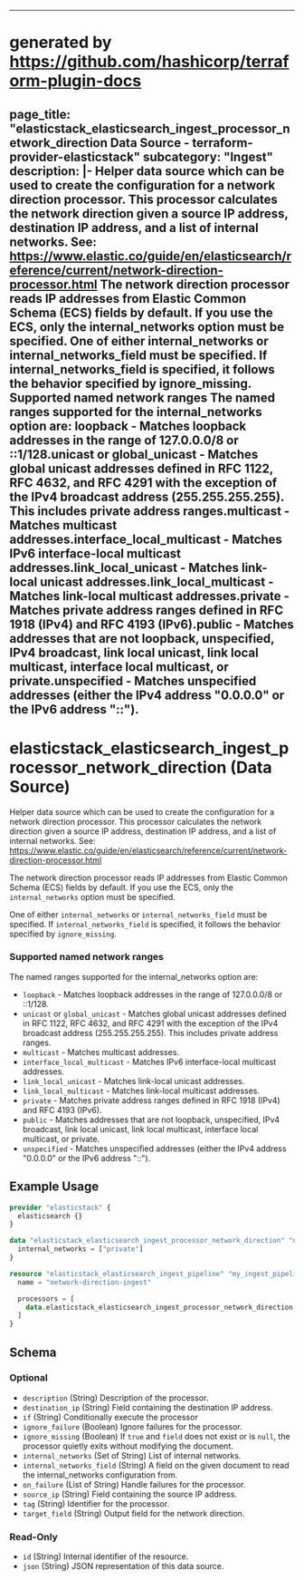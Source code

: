 
---
# generated by https://github.com/hashicorp/terraform-plugin-docs
page_title: "elasticstack_elasticsearch_ingest_processor_network_direction Data Source - terraform-provider-elasticstack"
subcategory: "Ingest"
description: |-
  Helper data source which can be used to create the configuration for a network direction processor. This processor calculates the network direction given a source IP address, destination IP address, and a list of internal networks. See: https://www.elastic.co/guide/en/elasticsearch/reference/current/network-direction-processor.html
  The network direction processor reads IP addresses from Elastic Common Schema (ECS) fields by default. If you use the ECS, only the internal_networks option must be specified.
  One of either internal_networks or internal_networks_field must be specified. If internal_networks_field is specified, it follows the behavior specified by ignore_missing.
  Supported named network ranges
  The named ranges supported for the internal_networks option are:
  loopback - Matches loopback addresses in the range of 127.0.0.0/8 or ::1/128.unicast or global_unicast - Matches global unicast addresses defined in RFC 1122, RFC 4632, and RFC 4291 with the exception of the IPv4 broadcast address (255.255.255.255). This includes private address ranges.multicast - Matches multicast addresses.interface_local_multicast - Matches IPv6 interface-local multicast addresses.link_local_unicast - Matches link-local unicast addresses.link_local_multicast - Matches link-local multicast addresses.private - Matches private address ranges defined in RFC 1918 (IPv4) and RFC 4193 (IPv6).public - Matches addresses that are not loopback, unspecified, IPv4 broadcast, link local unicast, link local multicast, interface local multicast, or private.unspecified - Matches unspecified addresses (either the IPv4 address "0.0.0.0" or the IPv6 address "::").
---

# elasticstack_elasticsearch_ingest_processor_network_direction (Data Source)

Helper data source which can be used to create the configuration for a network direction processor. This processor calculates the network direction given a source IP address, destination IP address, and a list of internal networks. See: https://www.elastic.co/guide/en/elasticsearch/reference/current/network-direction-processor.html

The network direction processor reads IP addresses from Elastic Common Schema (ECS) fields by default. If you use the ECS, only the `internal_networks` option must be specified.

One of either `internal_networks` or `internal_networks_field` must be specified. If `internal_networks_field` is specified, it follows the behavior specified by `ignore_missing`.

### Supported named network ranges

The named ranges supported for the internal_networks option are:

* `loopback` - Matches loopback addresses in the range of 127.0.0.0/8 or ::1/128.
* `unicast` or `global_unicast` - Matches global unicast addresses defined in RFC 1122, RFC 4632, and RFC 4291 with the exception of the IPv4 broadcast address (255.255.255.255). This includes private address ranges.
* `multicast` - Matches multicast addresses.
* `interface_local_multicast` - Matches IPv6 interface-local multicast addresses.
* `link_local_unicast` - Matches link-local unicast addresses.
* `link_local_multicast` - Matches link-local multicast addresses.
* `private` - Matches private address ranges defined in RFC 1918 (IPv4) and RFC 4193 (IPv6).
* `public` - Matches addresses that are not loopback, unspecified, IPv4 broadcast, link local unicast, link local multicast, interface local multicast, or private.
* `unspecified` - Matches unspecified addresses (either the IPv4 address "0.0.0.0" or the IPv6 address "::").

## Example Usage

```terraform
provider "elasticstack" {
  elasticsearch {}
}

data "elasticstack_elasticsearch_ingest_processor_network_direction" "network_direction" {
  internal_networks = ["private"]
}

resource "elasticstack_elasticsearch_ingest_pipeline" "my_ingest_pipeline" {
  name = "network-direction-ingest"

  processors = [
    data.elasticstack_elasticsearch_ingest_processor_network_direction.network_direction.json
  ]
}
```

<!-- schema generated by tfplugindocs -->
## Schema

### Optional

- `description` (String) Description of the processor.
- `destination_ip` (String) Field containing the destination IP address.
- `if` (String) Conditionally execute the processor
- `ignore_failure` (Boolean) Ignore failures for the processor.
- `ignore_missing` (Boolean) If `true` and `field` does not exist or is `null`, the processor quietly exits without modifying the document.
- `internal_networks` (Set of String) List of internal networks.
- `internal_networks_field` (String) A field on the given document to read the internal_networks configuration from.
- `on_failure` (List of String) Handle failures for the processor.
- `source_ip` (String) Field containing the source IP address.
- `tag` (String) Identifier for the processor.
- `target_field` (String) Output field for the network direction.

### Read-Only

- `id` (String) Internal identifier of the resource.
- `json` (String) JSON representation of this data source.
